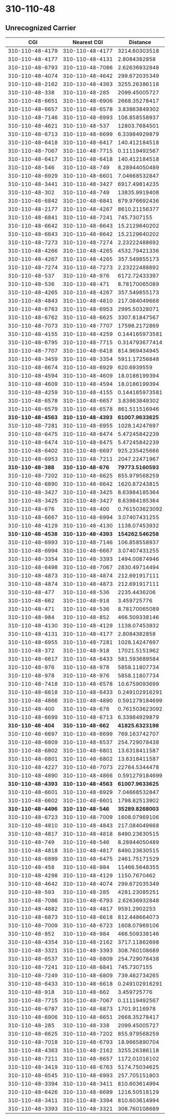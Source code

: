 # 310-110-48
## Unrecognized Carrier


| CGI | Nearest CGI | Distance |
|-----|-------------|----------|
| 310-110-48-4179 | 310-110-48-4177 | 3214.60303518 |
| 310-110-48-4177 | 310-110-48-4131 | 2.8084382858 |
| 310-110-48-6793 | 310-110-48-7086 | 2.62636932848 |
| 310-110-48-4074 | 310-110-48-4642 | 299.672035349 |
| 310-110-48-2162 | 310-110-48-4363 | 3255.26386118 |
| 310-110-48-338 | 310-110-48-285 | 2099.45005727 |
| 310-110-48-6651 | 310-110-48-6906 | 2668.35278417 |
| 310-110-48-6657 | 310-110-48-6578 | 3.83863849302 |
| 310-110-48-7146 | 310-110-48-6993 | 106.858558937 |
| 310-110-48-4621 | 310-110-48-537 | 12803.7684501 |
| 310-110-48-6713 | 310-110-48-6699 | 6.33984929879 |
| 310-110-48-6418 | 310-110-48-6417 | 140.412184518 |
| 310-110-48-7067 | 310-110-48-7715 | 0.11119492567 |
| 310-110-48-6417 | 310-110-48-6418 | 140.412184518 |
| 310-110-48-546 | 310-110-48-749 | 8.28944050489 |
| 310-110-48-6929 | 310-110-48-6601 | 7.04668532847 |
| 310-110-48-3441 | 310-110-48-3427 | 6917.49814235 |
| 310-110-48-302 | 310-110-48-749 | 13835.9919408 |
| 310-110-48-6842 | 310-110-48-6841 | 879.976692436 |
| 310-110-48-2177 | 310-110-48-4267 | 8610.21156377 |
| 310-110-48-6841 | 310-110-48-7241 | 745.7307155 |
| 310-110-48-6642 | 310-110-48-6643 | 15.2129640202 |
| 310-110-48-6643 | 310-110-48-6642 | 15.2129640202 |
| 310-110-48-7273 | 310-110-48-7274 | 2.23222488692 |
| 310-110-48-4266 | 310-110-48-4265 | 4532.79421336 |
| 310-110-48-4267 | 310-110-48-4265 | 357.549855173 |
| 310-110-48-7274 | 310-110-48-7273 | 2.23222488692 |
| 310-110-48-537 | 310-110-48-976 | 6172.72433397 |
| 310-110-48-536 | 310-110-48-471 | 8.78170065089 |
| 310-110-48-4265 | 310-110-48-4267 | 357.549855173 |
| 310-110-48-4843 | 310-110-48-4810 | 217.084049668 |
| 310-110-48-6763 | 310-110-48-6953 | 2995.50328071 |
| 310-110-48-6762 | 310-110-48-6625 | 3307.81847567 |
| 310-110-48-7073 | 310-110-48-7707 | 17598.2172869 |
| 310-110-48-4155 | 310-110-48-4259 | 0.144165973581 |
| 310-110-48-6795 | 310-110-48-7715 | 0.314793677414 |
| 310-110-48-7707 | 310-110-48-6418 | 814.969434945 |
| 310-110-48-3459 | 310-110-48-3354 | 5911.17256848 |
| 310-110-48-6674 | 310-110-48-6929 | 620.6939559 |
| 310-110-48-4594 | 310-110-48-4609 | 18.0186199394 |
| 310-110-48-4609 | 310-110-48-4594 | 18.0186199394 |
| 310-110-48-4259 | 310-110-48-4155 | 0.144165973581 |
| 310-110-48-6578 | 310-110-48-6657 | 3.83863849302 |
| 310-110-48-6579 | 310-110-48-6578 | 861.511516946 |
| **310-110-48-4563** | **310-110-48-4393** | **61007.9633625** |
| 310-110-48-7281 | 310-110-48-6955 | 1028.14247697 |
| 310-110-48-6475 | 310-110-48-6474 | 5.47245842239 |
| 310-110-48-6474 | 310-110-48-6475 | 5.47245842239 |
| 310-110-48-6402 | 310-110-48-6697 | 925.235425666 |
| 310-110-48-6953 | 310-110-48-7211 | 2047.22471967 |
| **310-110-48-388** | **310-110-48-676** | **79773.5160593** |
| 310-110-48-7202 | 310-110-48-6625 | 855.979568259 |
| 310-110-48-6890 | 310-110-48-6642 | 1620.87243815 |
| 310-110-48-3427 | 310-110-48-3425 | 8.63984185364 |
| 310-110-48-3425 | 310-110-48-3427 | 8.63984185364 |
| 310-110-48-676 | 310-110-48-400 | 0.761503623092 |
| 310-110-48-6667 | 310-110-48-6994 | 3.07407431255 |
| 310-110-48-4129 | 310-110-48-4130 | 1138.07453932 |
| **310-110-48-4538** | **310-110-48-4393** | **154262.546258** |
| 310-110-48-6993 | 310-110-48-7146 | 106.858558937 |
| 310-110-48-6994 | 310-110-48-6667 | 3.07407431255 |
| 310-110-48-3354 | 310-110-48-3393 | 1494.00874946 |
| 310-110-48-6498 | 310-110-48-7067 | 2830.49714494 |
| 310-110-48-4873 | 310-110-48-4874 | 212.691917111 |
| 310-110-48-4874 | 310-110-48-4873 | 212.691917111 |
| 310-110-48-477 | 310-110-48-536 | 2235.4436206 |
| 310-110-48-662 | 310-110-48-918 | 3.459725776 |
| 310-110-48-471 | 310-110-48-536 | 8.78170065089 |
| 310-110-48-984 | 310-110-48-852 | 466.509338146 |
| 310-110-48-4130 | 310-110-48-4129 | 1138.07453932 |
| 310-110-48-4131 | 310-110-48-4177 | 2.8084382858 |
| 310-110-48-6955 | 310-110-48-7281 | 1028.14247697 |
| 310-110-48-372 | 310-110-48-918 | 17021.5151962 |
| 310-110-48-6617 | 310-110-48-6433 | 581.593689584 |
| 310-110-48-976 | 310-110-48-978 | 5858.11807734 |
| 310-110-48-978 | 310-110-48-976 | 5858.11807734 |
| 310-110-48-7418 | 310-110-48-6578 | 10.6759093699 |
| 310-110-48-6618 | 310-110-48-6433 | 0.249102916291 |
| 310-110-48-4866 | 310-110-48-4890 | 0.591279184699 |
| 310-110-48-400 | 310-110-48-676 | 0.761503623092 |
| 310-110-48-6699 | 310-110-48-6713 | 6.33984929879 |
| **310-110-48-404** | **310-110-48-662** | **41825.6323198** |
| 310-110-48-6697 | 310-110-48-6699 | 769.163742707 |
| 310-110-48-6809 | 310-110-48-6537 | 254.729078438 |
| 310-110-48-6802 | 310-110-48-6801 | 13.6318411587 |
| 310-110-48-6801 | 310-110-48-6802 | 13.6318411587 |
| 310-110-48-4227 | 310-110-48-7073 | 22764.5344478 |
| 310-110-48-4890 | 310-110-48-4866 | 0.591279184699 |
| **310-110-48-4393** | **310-110-48-4563** | **61007.9633625** |
| 310-110-48-6601 | 310-110-48-6929 | 7.04668532847 |
| 310-110-48-6602 | 310-110-48-6601 | 1798.82513902 |
| **310-110-48-4496** | **310-110-48-546** | **35289.8268003** |
| 310-110-48-6723 | 310-110-48-7009 | 1608.07969106 |
| 310-110-48-4810 | 310-110-48-4843 | 217.084049668 |
| 310-110-48-4817 | 310-110-48-4818 | 8490.23630515 |
| 310-110-48-749 | 310-110-48-546 | 8.28944050489 |
| 310-110-48-4818 | 310-110-48-4817 | 8490.23630515 |
| 310-110-48-6899 | 310-110-48-6475 | 2461.75171529 |
| 310-110-48-458 | 310-110-48-984 | 11466.5648355 |
| 310-110-48-4298 | 310-110-48-4129 | 1150.7670462 |
| 310-110-48-4642 | 310-110-48-4074 | 299.672035349 |
| 310-110-48-593 | 310-110-48-285 | 4281.23085251 |
| 310-110-48-7086 | 310-110-48-6793 | 2.62636932848 |
| 310-110-48-4882 | 310-110-48-4817 | 9591.2902253 |
| 310-110-48-6873 | 310-110-48-6618 | 812.448664073 |
| 310-110-48-7009 | 310-110-48-6723 | 1608.07969106 |
| 310-110-48-852 | 310-110-48-984 | 466.509338146 |
| 310-110-48-4354 | 310-110-48-2162 | 3717.11862698 |
| 310-110-48-3321 | 310-110-48-3393 | 308.760108689 |
| 310-110-48-6537 | 310-110-48-6809 | 254.729078438 |
| 310-110-48-7241 | 310-110-48-6841 | 745.7307155 |
| 310-110-48-7249 | 310-110-48-6809 | 739.482734265 |
| 310-110-48-6433 | 310-110-48-6618 | 0.249102916291 |
| 310-110-48-918 | 310-110-48-662 | 3.459725776 |
| 310-110-48-7715 | 310-110-48-7067 | 0.11119492567 |
| 310-110-48-6787 | 310-110-48-6873 | 1701.9116978 |
| 310-110-48-6906 | 310-110-48-6651 | 2668.35278417 |
| 310-110-48-285 | 310-110-48-338 | 2099.45005727 |
| 310-110-48-6625 | 310-110-48-7202 | 855.979568259 |
| 310-110-48-7018 | 310-110-48-6793 | 18.9665890704 |
| 310-110-48-4363 | 310-110-48-2162 | 3255.26386118 |
| 310-110-48-7211 | 310-110-48-6657 | 1172.01016102 |
| 310-110-48-3419 | 310-110-48-6763 | 5174.75034625 |
| 310-110-48-6545 | 310-110-48-6993 | 257.705151803 |
| 310-110-48-3394 | 310-110-48-3411 | 810.603614994 |
| 310-110-48-6426 | 310-110-48-6699 | 1216.50518129 |
| 310-110-48-3411 | 310-110-48-3394 | 810.603614994 |
| 310-110-48-3393 | 310-110-48-3321 | 308.760108689 |
